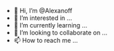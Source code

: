 - 👋 Hi, I’m @Alexanoff
- 👀 I’m interested in ...
- 🌱 I’m currently learning ...
- 💞️ I’m looking to collaborate on ...
- 📫 How to reach me ...

<!---
Alexanoff/Alexanoff is a ✨ special ✨ repository because its `README.md` (this file) appears on your GitHub profile.
You can click the Preview link to take a look at your changes.
--->
